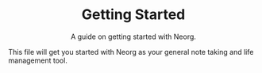 <div align="center">

# Getting Started

A guide on getting started with Neorg.

</div>

This file will get you started with Neorg as your general note taking and life management tool.


